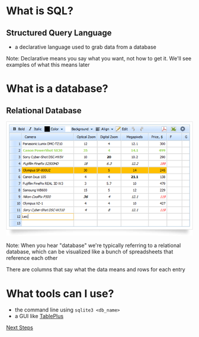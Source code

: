 <!--Meta theme:solarized title:Learn SQL 01-->

<!--sec 1.1-->
# What is SQL?

<!--sec 1.2-->
## Structured Query Language
- a declarative language used to grab data from a database

Note:
Declarative means you say what you want, not how to get it. We'll see examples of what this means later

<!--sec 2.1-->
# What is a database?

<!--sec 2.2-->
## Relational Database

![spreadsheet](images/spreadsheet.png)

Note:
When you hear "database" we're typically referring to a relational database, which can be visualized like a bunch of spreadsheets that reference each other

There are columns that say what the data means and rows for each entry

<!--sec 3.1-->
# What tools can I use?
- the command line using `sqlite3 <db_name>`
- a GUI like [TablePlus](https://tableplus.io/)

<!--sec 4.1-->
[Next Steps](learn-sql-02.html)
